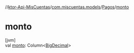 //[ktor-Api-MisCuentas](../../../index.md)/[com.miscuentas.models](../index.md)/[Pagos](index.md)/[monto](monto.md)

# monto

[jvm]\
val [monto](monto.md): Column&lt;[BigDecimal](https://docs.oracle.com/javase/8/docs/api/java/math/BigDecimal.html)&gt;
